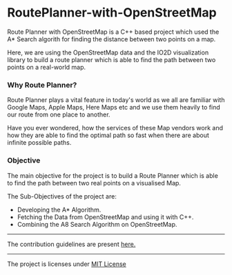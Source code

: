 # RoutePlanner-with-OpenStreetMap

Route Planner with OpenStreetMap is a C++ based project which used the A* Search algorith for finding the distance between two points on a map.

Here, we are using the OpenStreetMap data and the IO2D visualization library to build a route planner which is able to find the path between two points on a real-world map.

### Why Route Planner?

Route Planner plays a vital feature in today's world as we all are familiar with Google Maps, Apple Maps, Here Maps etc and we use them heavily to find our route from one place to another.

Have you ever wondered, how the services of these Map vendors work and how they are able to find the optimal path so fast when there are about infinite possible paths.

### Objective

The main objective for the project is to build a Route Planner which is able to find the path between two real points on a visualised Map.

The Sub-Objectives of the project are: 

* Developing the A* Algorithm.
* Fetching the Data from OpenStreetMap and using it with C++.
* Combining the A8 Search Algorithm on OpenStreetMap.


----------------

The contribution guidelines are present [here.](docs/CONTRIBUTING.md)

----------------

The project is licenses under [MIT License](LICENSE)